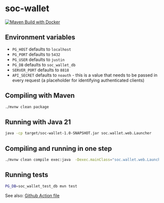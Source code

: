 # soc-wallet
[![Maven Build with Docker](https://github.com/mourjo/soc-wallet/actions/workflows/maven.yml/badge.svg)](https://github.com/mourjo/soc-wallet/actions/workflows/maven.yml)

## Environment variables

- `PG_HOST` defaults to `localhost`
- `PG_PORT` defaults to `5432`
- `PG_USER` defaults to `justin`
- `PG_DB` defaults to `soc_wallet_db`
- `SERVER_PORT` defaults to `8818`
- `API_SECRET` defaults to `noauth` - this is a value that needs to be passed in every request (a placeholder for identifying authenticated clients)

## Compiling with Maven

```bash 
./mvnw clean package
```

## Running with Java 21

```bash 
java -cp target/soc-wallet-1.0-SNAPSHOT.jar soc.wallet.web.Launcher
```

## Compiling and running in one step

```bash
./mvnw clean compile exec:java  -Dexec.mainClass="soc.wallet.web.Launcher"
```

## Running tests

```bash
PG_DB=soc_wallet_test_db mvn test
```
See also: [Github Action file](.github/workflows/maven.yml)
